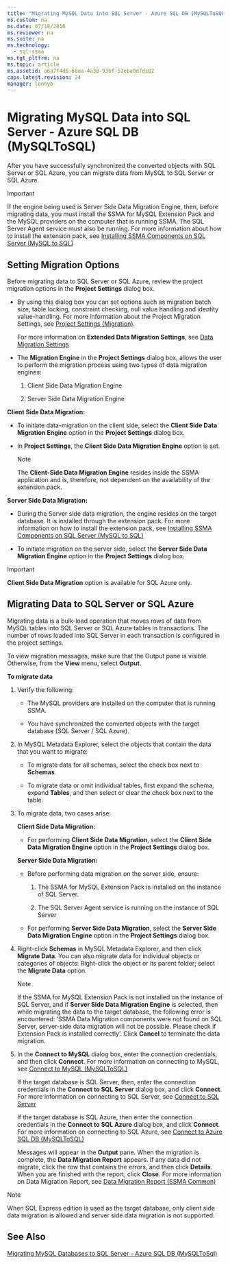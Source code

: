 ```yaml
---
title: "Migrating MySQL Data into SQL Server - Azure SQL DB (MySQLToSQL)"
ms.custom: na
ms.date: 07/18/2016
ms.reviewer: na
ms.suite: na
ms.technology: 
  - sql-ssma
ms.tgt_pltfrm: na
ms.topic: article
ms.assetid: a6a7f4d6-68aa-4a38-93bf-53eba0d7dc82
caps.latest.revision: 24
manager: lonnyb
---
```

# Migrating MySQL Data into SQL Server - Azure SQL DB (MySQLToSQL)
After you have successfully synchronized the converted objects with  SQL Server  or SQL Azure, you can migrate data from MySQL to  SQL Server  or SQL Azure.  
  
> [!IMPORTANT]  
> If the engine being used is Server Side Data Migration Engine, then, before migrating data, you must install the SSMA for MySQL Extension Pack and the MySQL providers on the computer that is running SSMA. The  SQL Server  Agent service must also be running. For more information about how to install the extension pack, see [Installing SSMA Components on SQL Server (MySQL to SQL)](assetId:///6772d0c5-258f-4d7b-afb0-b5f810e71af1)  
  
## Setting Migration Options  
Before migrating data to  SQL Server  or SQL Azure, review the project migration options in the **Project Settings** dialog box.  
  
-   By using this dialog box you can set options such as migration batch size, table locking, constraint checking, null value handling and identity value-handling. For more information about the Project Migration Settings, see [Project Settings (Migration)](assetId:///2a3cba9e-cd54-4a8b-b858-8fc4cf2580d9).  
  
    For more information on **Extended Data Migration Settings**, see [Data Migration Settings](assetId:///9c396df4-5676-4f32-9c57-70d4f15f9b7a)  
  
-   The **Migration Engine** in the **Project Settings** dialog box, allows the user to perform the migration process using two types of data migration engines:  
  
    1.  Client Side Data Migration Engine  
  
    2.  Server Side Data Migration Engine  
  
**Client Side Data Migration:**  
  
-   To initiate data-migration on the client side, select the **Client Side Data Migration Engine** option in the **Project Settings** dialog box.  
  
-   In **Project Settings**, the **Client Side Data Migration Engine** option is set.  
  
    > [!NOTE]  
    > The **Client-Side Data Migration Engine** resides inside the SSMA application and is, therefore, not dependent on the availability of the extension pack.  
  
**Server Side Data Migration:**  
  
-   During the Server side data migration, the engine resides on the target database. It is installed through the extension pack. For more information on how to install the extension pack, see [Installing SSMA Components on SQL Server (MySQL to SQL)](assetId:///6772d0c5-258f-4d7b-afb0-b5f810e71af1)  
  
-   To initiate migration on the server side, select the **Server Side Data Migration Engine** option in the **Project Settings** dialog box.  
  
> [!IMPORTANT]  
> **Client Side Data Migration** option is available for SQL Azure only.  
  
## Migrating Data to SQL Server or SQL Azure  
Migrating data is a bulk-load operation that moves rows of data from MySQL tables into  SQL Server  or SQL Azure tables in transactions. The number of rows loaded into  SQL Server  in each transaction is configured in the project settings.  
  
To view migration messages, make sure that the Output pane is visible. Otherwise, from the **View** menu, select **Output**.  
  
**To migrate data**  
  
1.  Verify the following:  
  
    -   The MySQL providers are installed on the computer that is running SSMA.  
  
    -   You have synchronized the converted objects with the target database (SQL Server / SQL Azure).  
  
2.  In MySQL Metadata Explorer, select the objects that contain the data that you want to migrate:  
  
    -   To migrate data for all schemas, select the check box next to **Schemas**.  
  
    -   To migrate data or omit individual tables, first expand the schema, expand **Tables**, and then select or clear the check box next to the table.  
  
3.  To migrate data, two cases arise:  
  
    **Client Side Data Migration:**  
  
    -   For performing **Client Side Data Migration**, select the **Client Side Data Migration Engine** option in the **Project Settings** dialog box.  
  
    **Server Side Data Migration:**  
  
    -   Before performing data migration on the server side, ensure:  
  
        1.  The SSMA for MySQL Extension Pack is installed on the instance of SQL Server.  
  
        2.  The  SQL Server  Agent service is running on the instance of SQL Server  
  
    -   For performing **Server Side Data Migration**, select the **Server Side Data Migration Engine** option in the **Project Settings** dialog box.  
  
4.  Right-click **Schemas** in MySQL Metadata Explorer, and then click **Migrate Data**. You can also migrate data for individual objects or categories of objects: Right-click the object or its parent folder; select the **Migrate Data** option.  
  
    > [!NOTE]  
    > If the SSMA for MySQL Extension Pack is not installed on the instance of SQL Server, and if **Server Side Data Migration Engine** is selected, then while migrating the data to the target database, the following error is encountered: ‘SSMA Data Migration components were not found on SQL Server, server-side data migration will not be possible. Please check if Extension Pack is installed correctly’. Click **Cancel** to terminate the data migration.  
  
5.  In the **Connect to MySQL** dialog box, enter the connection credentials, and then click **Connect**. For more information on connecting to MySQL, see [Connect to MySQL &#40;MySQLToSQL&#41;](../content/Connect-to-MySQL--MySQLToSQL-.md)  
  
    If the target database is SQL Server, then, enter the connection credentials in the **Connect to SQL Server** dialog box, and click **Connect**. For more information on connecting to SQL Server, see [Connect to SQL Server](assetId:///bb8c4bde-cfc2-4636-92ae-5dd24abe9536)  
  
    If the target database is SQL Azure, then enter the connection credentials in the **Connect to SQL Azure** dialog box, and click **Connect**. For more information on connecting to SQL Azure, see [Connect to Azure SQL DB &#40;MySQLToSQL&#41;](../content/Connect-to-Azure-SQL-DB--MySQLToSQL-.md)  
  
    Messages will appear in the **Output** pane. When the migration is complete, the **Data Migration Report** appears. If any data did not migrate, click the row that contains the errors, and then click **Details**. When you are finished with the report, click **Close**. For more information on Data Migration Report, see [Data Migration Report (SSMA Common)](assetId:///bbfb9d88-5a98-4980-8d19-c5d78bd0d241)  
  
> [!NOTE]  
> When SQL Express edition is used as the target database, only client side data migration is allowed and server side data migration is not supported.  
  
## See Also  
[Migrating MySQL Databases to SQL Server - Azure SQL DB &#40;MySQLToSql&#41;](../content/Migrating-MySQL-Databases-to-SQL-Server---Azure-SQL-DB--MySQLToSql-.md)  
  
